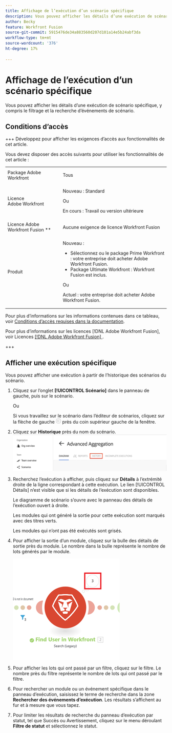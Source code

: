 ```yaml
---
title: Affichage de l’exécution d’un scénario spécifique
description: Vous pouvez afficher les détails d’une exécution de scénario spécifique, y compris le filtrage et la recherche d’événements de scénario.
author: Becky
feature: Workfront Fusion
source-git-commit: 5915476de34a883560d207d101a14e5b24abf3da
workflow-type: tm+mt
source-wordcount: '376'
ht-degree: 17%

---
```


# Affichage de l’exécution d’un scénario spécifique

Vous pouvez afficher les détails d’une exécution de scénario spécifique, y compris le filtrage et la recherche d’événements de scénario.

## Conditions d’accès

+++ Développez pour afficher les exigences d’accès aux fonctionnalités de cet article.

Vous devez disposer des accès suivants pour utiliser les fonctionnalités de cet article :

<table style="table-layout:auto">
 <col> 
 <col> 
 <tbody> 
  <tr> 
   <td role="rowheader">Package Adobe Workfront</td> 
   <td> <p>Tous</p> </td> 
  </tr> 
  <tr data-mc-conditions=""> 
   <td role="rowheader">Licence Adobe Workfront</td> 
   <td> <p>Nouveau : Standard</p><p>Ou</p><p>En cours : Travail ou version ultérieure</p> </td> 
  </tr> 
  <tr> 
   <td role="rowheader">Licence Adobe Workfront Fusion **</td> 
   <td>
   <p>Aucune exigence de licence Workfront Fusion</p>
   </td> 
  </tr> 
  <tr> 
   <td role="rowheader">Produit</td> 
   <td>
   <p>Nouveau :</p> <ul><li>Sélectionnez ou le package Prime Workfront : votre entreprise doit acheter Adobe Workfront Fusion.</li><li>Package Ultimate Workfront : Workfront Fusion est inclus.</li></ul>
   <p>Ou</p>
   <p>Actuel : votre entreprise doit acheter Adobe Workfront Fusion.</p>
   </td> 
  </tr>
 </tbody> 
</table>

Pour plus d’informations sur les informations contenues dans ce tableau, voir [Conditions d’accès requises dans la documentation](/help/workfront-fusion/references/licenses-and-roles/access-level-requirements-in-documentation.md).

Pour plus d’informations sur les licences [!DNL Adobe Workfront Fusion], voir Licences [[!DNL Adobe Workfront Fusion] ](/help/workfront-fusion/set-up-and-manage-workfront-fusion/licensing-operations-overview/license-automation-vs-integration.md).

+++

## Afficher une exécution spécifique

Vous pouvez afficher une exécution à partir de l’historique des scénarios du scénario.


1. Cliquez sur l’onglet **[!UICONTROL Scénario]** dans le panneau de gauche, puis sur le scénario.

   Ou

   Si vous travaillez sur le scénario dans l’éditeur de scénarios, cliquez sur la flèche de gauche ![flèche de modification de sortie](assets/exit-editing-arrow.png) près du coin supérieur gauche de la fenêtre.

1. Cliquez sur **Historique** près du nom du scénario.
   ![onglet historique](assets/history-tab.png)


1. Recherchez l’exécution à afficher, puis cliquez sur **Détails** à l’extrémité droite de la ligne correspondant à cette exécution. Le lien [!UICONTROL Détails] n’est visible que si les détails de l’exécution sont disponibles.

   Le diagramme de scénario s’ouvre avec le panneau des détails de l’exécution ouvert à droite.

   Les modules qui ont généré la sortie pour cette exécution sont marqués avec des titres verts.

   Les modules qui n’ont pas été exécutés sont grisés.

1. Pour afficher la sortie d’un module, cliquez sur la bulle des détails de sortie près du module. Le nombre dans la bulle représente le nombre de lots générés par le module.

   ![Bulle de sortie près d&#39;un module](assets/output-bubble.png)

1. Pour afficher les lots qui ont passé par un filtre, cliquez sur le filtre. Le nombre près du filtre représente le nombre de lots qui ont passé par le filtre.
1. Pour rechercher un module ou un événement spécifique dans le panneau d’exécution, saisissez le terme de recherche dans la zone **Rechercher des événements d’exécution**. Les résultats s’affichent au fur et à mesure que vous tapez.
1. Pour limiter les résultats de recherche du panneau d’exécution par statut, tel que Succès ou Avertissement, cliquez sur le menu déroulant **Filtre de statut** et sélectionnez le statut.
